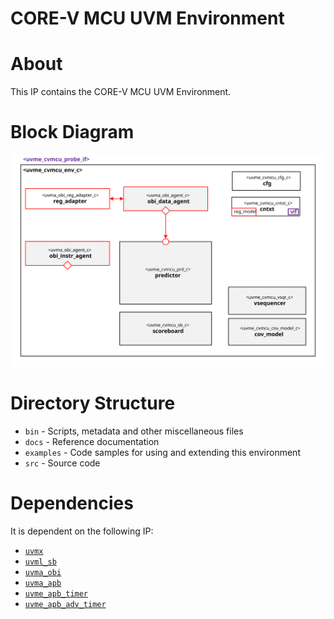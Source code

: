 # CORE-V MCU UVM Environment


# About
This IP contains the CORE-V MCU UVM Environment.

# Block Diagram
![alt text](./docs/env_block_diagram.svg "CORE-V MCU UVM Environment Block Diagram")

# Directory Structure
* `bin` - Scripts, metadata and other miscellaneous files
* `docs` - Reference documentation
* `examples` - Code samples for using and extending this environment
* `src` - Source code


# Dependencies
It is dependent on the following IP:


* [`uvmx`](https://www.mooreio.com/catalog/1152)
* [`uvml_sb`](https://www.mooreio.com/catalog/1155)
* [`uvma_obi`](https://www.mooreio.com/catalog/1161)
* [`uvma_apb`](https://www.mooreio.com/catalog/1158)
* [`uvme_apb_timer`](../uvme_apb_timer)
* [`uvme_apb_adv_timer`](../uvme_apb_adv_timer)
